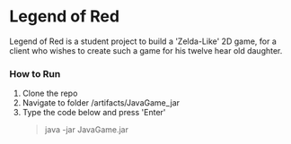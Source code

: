 # **Legend of Red**

Legend of Red is a student project to build a 'Zelda-Like' 2D game, for a client who wishes to create such a game for his twelve hear old daughter. 

### **How to Run**
1) Clone the repo
2) Navigate to folder /artifacts/JavaGame_jar
3) Type the code below and press 'Enter'
    > java -jar JavaGame.jar
